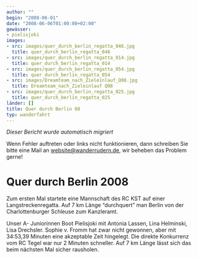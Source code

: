 ```yaml
---
author: ""
begin: "2008-06-01"
date: "2008-06-06T01:00:00+02:00"
gewässer:
- pielisjoki
images:
- src: images/quer_durch_berlin_regatta_046.jpg
  title: quer_durch_berlin_regatta_046
- src: images/quer_durch_berlin_regatta_014.jpg
  title: quer_durch_berlin_regatta_014
- src: images/quer_durch_berlin_regatta_054.jpg
  title: quer_durch_berlin_regatta_054
- src: images/Dreamteam_nach_Zieleinlauf_Q08.jpg
  title: Dreamteam_nach_Zieleinlauf Q08
- src: images/quer_durch_berlin_regatta_025.jpg
  title: quer_durch_berlin_regatta_025
länder: []
title: Quer durch Berlin 08
typ: wanderfahrt
---
```



*Dieser Bericht wurde automatisch migriert*

Wenn Fehler auftreten oder links nicht funktionieren, dann schreiben Sie bitte eine Mail an website@wanderrudern.de, wir beheben das Problem gerne!



# Quer durch Berlin 2008


Zum ersten Mal startete eine Mannschaft des RC KST auf einer Langstreckenregatta. Auf 7 km Länge “durchquert” man Berlin von der Charlottenburger Schleuse zum Kanzleramt.

Unser A- Juniorinnen Boot Pielisjoki mit Antonia Lassen, Lina Helminski, Lisa Drechsler. Sophie v. Fromm hat zwar nicht gewonnen, aber mit 34:53,39 Minuten eine akzeptable Zeit hingelegt. Die direkte Konkurrenz vom RC Tegel war nur 2 Minuten schneller. Auf 7 km Länge lässt sich das beim nächsten Mal sicher rausholen.